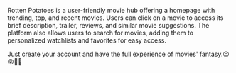
Rotten Potatoes is a user-friendly movie hub offering a homepage with trending, top, and recent movies. 
Users can click on a movie to access its brief description, trailer, reviews, and similar movie suggestions. 
The platform also allows users to search for movies, adding them to personalized watchlists and favorites for easy access.


Just create your account and have the full experience of movies' fantasy.😝😝🥰🥰
